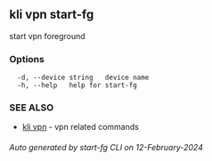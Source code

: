 ## kli vpn start-fg

start vpn foreground



### Options

```
  -d, --device string   device name
  -h, --help   help for start-fg
```

### SEE ALSO

* [kli vpn](kli_vpn.md)  - vpn related commands

###### Auto generated by start-fg CLI on 12-February-2024
